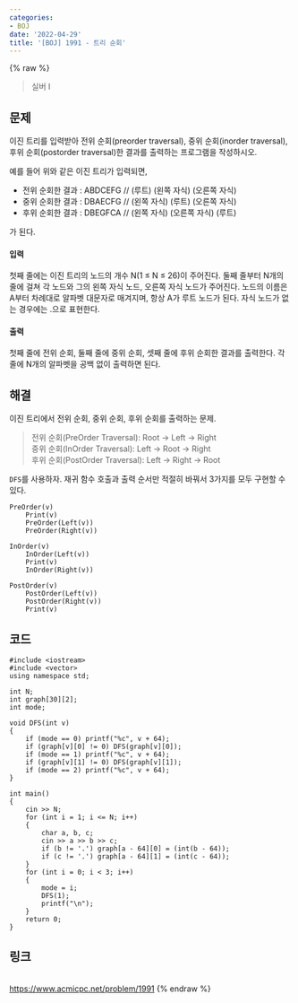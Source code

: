 ```yaml
---
categories:
- BOJ
date: '2022-04-29'
title: '[BOJ] 1991 - 트리 순회'
---
```


{% raw %}
> 실버 I<br>

## 문제
이진 트리를 입력받아 전위 순회(preorder traversal), 중위 순회(inorder traversal), 후위 순회(postorder traversal)한 결과를 출력하는 프로그램을 작성하시오.

예를 들어 위와 같은 이진 트리가 입력되면,

-   전위 순회한 결과 : ABDCEFG // (루트) (왼쪽 자식) (오른쪽 자식)
-   중위 순회한 결과 : DBAECFG // (왼쪽 자식) (루트) (오른쪽 자식)
-   후위 순회한 결과 : DBEGFCA // (왼쪽 자식) (오른쪽 자식) (루트)

가 된다.

#### 입력
첫째 줄에는 이진 트리의 노드의 개수 N(1 ≤ N ≤ 26)이 주어진다. 둘째 줄부터 N개의 줄에 걸쳐 각 노드와 그의 왼쪽 자식 노드, 오른쪽 자식 노드가 주어진다. 노드의 이름은 A부터 차례대로 알파벳 대문자로 매겨지며, 항상 A가 루트 노드가 된다. 자식 노드가 없는 경우에는 .으로 표현한다.

#### 출력
첫째 줄에 전위 순회, 둘째 줄에 중위 순회, 셋째 줄에 후위 순회한 결과를 출력한다. 각 줄에 N개의 알파벳을 공백 없이 출력하면 된다.

## 해결
이진 트리에서 전위 순회, 중위 순회, 후위 순회를 출력하는 문제.
> 전위 순회(PreOrder Traversal): Root → Left → Right<br>
> 중위 순회(InOrder Traversal): Left → Root → Right<br>
> 후위 순회(PostOrder Traversal): Left → Right → Root<br>

`DFS`를 사용하자. 재귀 함수 호출과 출력 순서만 적절히 바꿔서 3가지를 모두 구현할 수 있다.
```
PreOrder(v)
	Print(v)
	PreOrder(Left(v))
	PreOrder(Right(v))

InOrder(v)
	InOrder(Left(v))
	Print(v)
	InOrder(Right(v))

PostOrder(v)
	PostOrder(Left(v))
	PostOrder(Right(v))
	Print(v)
```

## 코드
```
#include <iostream>
#include <vector>
using namespace std;

int N;
int graph[30][2];
int mode;

void DFS(int v)
{
	if (mode == 0) printf("%c", v + 64);
	if (graph[v][0] != 0) DFS(graph[v][0]);
	if (mode == 1) printf("%c", v + 64);
	if (graph[v][1] != 0) DFS(graph[v][1]);
	if (mode == 2) printf("%c", v + 64);
}

int main()
{
	cin >> N;
	for (int i = 1; i <= N; i++)
	{
		char a, b, c;
		cin >> a >> b >> c;
		if (b != '.') graph[a - 64][0] = (int(b - 64));
		if (c != '.') graph[a - 64][1] = (int(c - 64));
	}
	for (int i = 0; i < 3; i++)
	{
		mode = i;
		DFS(1);
		printf("\n");
	}
	return 0;
}
```

## 링크
<br>https://www.acmicpc.net/problem/1991
{% endraw %}